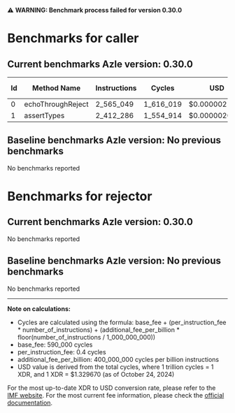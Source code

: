 ⚠️ **WARNING: Benchmark process failed for version 0.30.0**

# Benchmarks for caller

## Current benchmarks Azle version: 0.30.0

| Id  | Method Name       | Instructions | Cycles    | USD           | USD/Million Calls |
| --- | ----------------- | ------------ | --------- | ------------- | ----------------- |
| 0   | echoThroughReject | 2_565_049    | 1_616_019 | $0.0000021488 | $2.14             |
| 1   | assertTypes       | 2_412_286    | 1_554_914 | $0.0000020675 | $2.06             |

## Baseline benchmarks Azle version: No previous benchmarks

No benchmarks reported

# Benchmarks for rejector

## Current benchmarks Azle version: 0.30.0

No benchmarks reported

## Baseline benchmarks Azle version: No previous benchmarks

No benchmarks reported

---

**Note on calculations:**

- Cycles are calculated using the formula: base_fee + (per_instruction_fee \* number_of_instructions) + (additional_fee_per_billion \* floor(number_of_instructions / 1_000_000_000))
- base_fee: 590_000 cycles
- per_instruction_fee: 0.4 cycles
- additional_fee_per_billion: 400_000_000 cycles per billion instructions
- USD value is derived from the total cycles, where 1 trillion cycles = 1 XDR, and 1 XDR = $1.329670 (as of October 24, 2024)

For the most up-to-date XDR to USD conversion rate, please refer to the [IMF website](https://www.imf.org/external/np/fin/data/rms_sdrv.aspx).
For the most current fee information, please check the [official documentation](https://internetcomputer.org/docs/current/developer-docs/gas-cost#execution).
